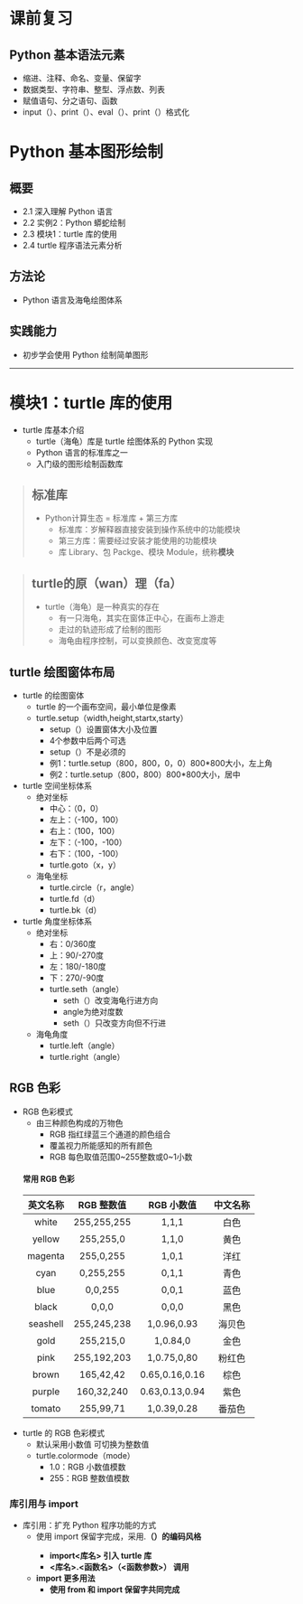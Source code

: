 # 课前复习
## Python 基本语法元素
* 缩进、注释、命名、变量、保留字
* 数据类型、字符串、整型、浮点数、列表
* 赋值语句、分之语句、函数
* input（）、print（）、eval（）、print（）格式化

# Python 基本图形绘制
## 概要
* 2.1 深入理解 Python 语言
* 2.2 实例2：Python 蟒蛇绘制
* 2.3 模块1：turtle 库的使用
* 2.4 turtle 程序语法元素分析
## 方法论
* Python 语言及海龟绘图体系
## 实践能力
* 初步学会使用 Python 绘制简单图形


---

# 模块1：turtle 库的使用
* turtle 库基本介绍
  * turtle（海龟）库是 turtle 绘图体系的 Python 实现
  * Python 语言的标准库之一
  * 入门级的图形绘制函数库
  
> ## 标准库
> * Python计算生态 = 标准库 + 第三方库
>   * 标准库：岁解释器直接安装到操作系统中的功能模块
>   * 第三方库：需要经过安装才能使用的功能模块
>   * 库 Library、包 Packge、模块 Module，统称**模块**

> ## turtle的原（wan）理（fa）
> * turtle（海龟）是一种真实的存在
>   * 有一只海龟，其实在窗体正中心，在画布上游走
>   * 走过的轨迹形成了绘制的图形
>   * 海龟由程序控制，可以变换颜色、改变宽度等

## turtle 绘图窗体布局
* turtle 的绘图窗体
  * turtle 的一个画布空间，最小单位是像素
  * turtle.setup（width,height,startx,starty）
    * setup（）设置窗体大小及位置
    * 4个参数中后两个可选
    * setup（）不是必须的
    * 例1：turtle.setup（800，800，0，0）800*800大小，左上角
    * 例2：turtle.setup（800，800）800*800大小，居中
* turtle 空间坐标体系
  * 绝对坐标 
    * 中心：（0，0）
    * 左上：（-100，100）
    * 右上：（100，100）
    * 左下：（-100，-100）
    * 右下：（100，-100）
    * turtle.goto（x，y）
  * 海龟坐标
    * turtle.circle（r，angle）
    * turtle.fd（d）
    * turtle.bk（d）
* turtle 角度坐标体系
  * 绝对坐标
    * 右：0/360度
    * 上：90/-270度
    * 左：180/-180度
    * 下：270/-90度
    * turtle.seth（angle）
      * seth（）改变海龟行进方向
      * angle为绝对度数
      * seth（）只改变方向但不行进
  * 海龟角度
    * turtle.left（angle）
    * turtle.right（angle）
## RGB 色彩
* RGB 色彩模式
  * 由三种颜色构成的万物色
    * RGB 指红绿蓝三个通道的颜色组合
    * 覆盖视力所能感知的所有颜色
    * RGB 每色取值范围0~255整数或0~1小数
  #### 常用 RGB 色彩
  |英文名称|RGB 整数值|RGB 小数值|中文名称|
  |:---:|:---:|:---:|:---:|
  |white|255,255,255|1,1,1|白色|
  |yellow|255,255,0|1,1,0|黄色|
  |magenta|255,0,255|1,0,1|洋红|
  |cyan|0,255,255|0,1,1|青色|
  |blue|0,0,255|0,0,1|蓝色|
  |black|0,0,0|0,0,0|黑色|
  |seashell|255,245,238|1,0.96,0.93|海贝色|
  |gold|255,215,0|1,0.84,0|金色|
  |pink|255,192,203|1,0.75,0,80|粉红色|
  |brown|165,42,42|0.65,0.16,0.16|棕色|
  |purple|160,32,240|0.63,0.13,0.94|紫色|
  |tomato|255,99,71|1,0.39,0.28|番茄色|
* turtle 的 RGB 色彩模式
  * 默认采用小数值 可切换为整数值
  * turtle.colormode（mode）
    * 1.0：RGB 小数值模数
    * 255：RGB 整数值模数
    
    
### 库引用与 import
* 库引用：扩充 Python 程序功能的方式
  * 使用 import 保留字完成，采用<a>.<b>（）的编码风格
    * import<库名> 引入 turtle 库  
    * <库名>.<函数名>（<函数参数>） 调用
  * import 更多用法
    * 使用 from 和 import 保留字共同完成
 

